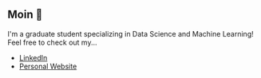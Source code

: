 ## Moin 👋
I'm a graduate student specializing in Data Science and Machine Learning! Feel free to check out my...

- [LinkedIn](https://www.linkedin.com/in/moritzwilksch)
- [Personal Website](https://moritzwilksch.github.io)


<!--
**moritzwilksch/moritzwilksch** is a ✨ _special_ ✨ repository because its `README.md` (this file) appears on your GitHub profile.

Here are some ideas to get you started:

- 🔭 I’m currently working on ...
- 🌱 I’m currently learning ...
- 👯 I’m looking to collaborate on ...
- 🤔 I’m looking for help with ...
- 💬 Ask me about ...
- 📫 How to reach me: ...
- 😄 Pronouns: ...
- ⚡ Fun fact: ...
-->
